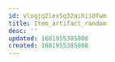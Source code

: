 ```yaml
---
id: vlogjq2lex5q32aihii8fwm
title: Item_artifact_random
desc: ''
updated: 1681955385008
created: 1681955385008
---
```

